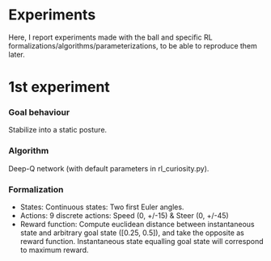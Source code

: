 # Experiments

Here, I report experiments made with the ball and specific RL formalizations/algorithms/parameterizations, to be able to reproduce them later.

# 1st experiment

### Goal behaviour

Stabilize into a static posture.

### Algorithm

Deep-Q network (with default parameters in rl_curiosity.py).

### Formalization

- States: Continuous states: Two first Euler angles.
- Actions: 9 discrete actions: Speed (0, +/-15) & Steer (0, +/-45)
- Reward function: Compute euclidean distance between instantaneous state and arbitrary goal state ([0.25, 0.5]), and take the opposite as reward function. Instantaneous state equalling goal state will correspond to maximum reward.

